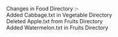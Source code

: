 Changes in Food Directory :- <br>
Added Cabbage.txt in Vegetable Directory <br>
Deleted Apple.txt from Fruits Directory <br> 
Added Watermelon.txt in Fruits Directory <br>
